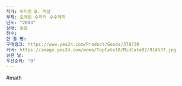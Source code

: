 ```yaml
---
작가: 아미르 D. 액설
부제: 오래된 수학의 수수께끼
년도: "2003"
상태: 읽음
점수: 
한 줄 평: 
구매링크: https://www.yes24.com/Product/Goods/378730
커버: https://image.yes24.com/momo/TopCate10/MidCate02/914537.jpg
읽은 날: 
우선순위: "0"
---
```

#math
